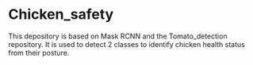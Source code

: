 # Chicken_safety
This depository is based on Mask RCNN and the Tomato_detection repository. It is used to detect 2 classes to identify chicken health status from their posture.
